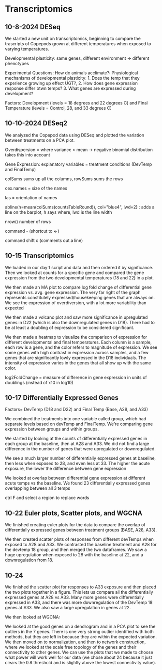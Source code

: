 # Transcriptomics

## 10-8-2024 DESeq

We started a new unit on transcriptomics, beginning to compare the trascripts of Copepods grown at different temperatures when exposed to varying temperatures.

Developmental plasticity: same genes, different environment -\> different phenotypes

Experimental Questions: How do animals acclimate?: Physiological mechanisms of developmental plasticity: 1. Does the temp that they experience growing up effect UGT?, 2. How does gene expression response differ btwn temps? 3. What genes are expressed during development?

Factors: Development (levels = 18 degrees and 22 degrees C) and Final Temperature (levels = Control, 28, and 33 degrees C)

## 10-10-2024 DESeq2

We analyzed the Copepod data using DESeq and plotted the variation between treatments on a PCA plot.

Overdispersion = where variance \> mean -\> negative binomial distribution takes this into account

Gene Expression: explanatory variables = treatment conditions (DevTemp and FinalTemp)

colSums sums up all the columns, rowSums sums the rows

cex.names = size of the names

las = orientation of names

abline(h=mean(colSums(countsTableRound)), col="blue4", lwd=2) : adds a line on the barplot, h says where, lwd is the line width

nrow() number of rows

command - (shortcut to \<-)

command shift c (comments out a line)

## 10-15 Transcriptomics

We loaded in our day 1 script and data and then ordered it by significance. Then we looked at counts for a specific gene and compared the gene expression from the two developmental temperatures (18 and 22) in a plot.

We then made an MA plot to compare log fold change of differential gene expression vs. avg. gene expression. The very far right of the graph represents constitutely expressed/housekeeping genes that are always on. We see the expression of overdiversion, with a lot more variability than expected

We then made a volcano plot and saw more significance in upregulated genes in D22 (which is also the downregulated genes in D18). There had to be at least a doubling of expression to be considered significant.

We then made a heatmap to visualize the comparison of expression for different developmental and final temperatures. Each column is a sample, each row is a gene, and the color refers to magnitude of expression. We see some genes with high contrast in expression across samples, and a few genes that are significantly lowly expressed in the D18 individuals. The intensity of expression varies in the genes that all show up with the same color.

log2FoldChange = measure of difference in gene expression in units of doublings (instead of x10 in log10)

## 10-17 Differentially Expressed Genes

Factors= DevTemp (D18 and D22) and Final Temp (Base, A28, and A33)

We combined the treatments into one variable called group, which had separate levels based on devTemp and FinalTemp. We're comparing gene expression between groups and within groups.

We started by looking at the counts of differentially expressed genes in each group at the baseline, then at A28 and A33. We did not find a large difference in the number of genes that were upregulated or downregulated.

We see a much larger number of differentially expressed genes at baseline, then less when exposed to 28, and even less at 33. The higher the acute exposure, the lower the difference between gene expression

We looked at overlap between differential gene expression at different acute temps vs the baseline. We found 23 differentially expressed genes overlapping between all 3 temps

ctrl F and select a region to replace words

## 10-22 Euler plots, Scatter plots, and WGCNA

We finished creating euler plots for the data to compare the overlap of differentially expressed genes between treatment groups (BASE, A28, A33).

We then created scatter plots of responses from different devTemps when exposed to A28 and A33. We contrasted the baseline treatment and A28 for the devtemp 18 group, and then merged the two dataframes. We saw a huge upregulation when exposed to 28 with the baseline at 22, and a downregulation from 18.

## 10-24

We finished the scatter plot for responses to A33 exposure and then placed the two plots together in a figure. This lets us compare all the differentially expressed genes at A28 vs A33. Many more genes were differentially expressed in A33, and there was more downregulation of the DevTemp 18 genes at A33. We also saw a large upregulation in genes at 22.

We then looked at WGCNA:

We looked at the good genes on a dendrogram and in a PCA plot to see the outliers in the 7 genes. There is one very strong outlier identified with both methods, but they are left in because they are within the expected variation. We then moved on to normalization, and then to network construction, where we looked at the scale free topology of the genes and their connectivity to other genes. We can use the plots that we made to choose what power will work well for our data (we chose about 24 because it just clears the 0.8 threshold and is slightly above the lowest connectivity value).
